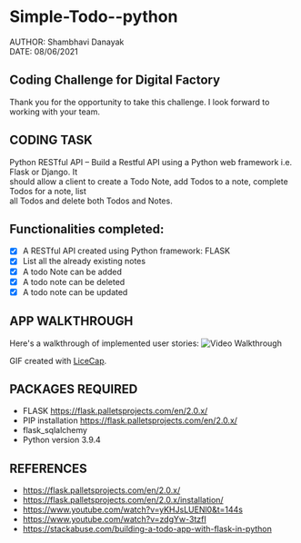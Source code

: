 # Simple-Todo--python
AUTHOR: Shambhavi Danayak <br>
DATE: 08/06/2021

## Coding Challenge for Digital Factory
Thank you for the opportunity to take this challenge. I look forward to working with your team.
## CODING TASK 
Python RESTful API – Build a Restful API using a Python web framework i.e. Flask or Django. It <br>
should allow a client to create a Todo Note, add Todos to a note, complete Todos for a note, list <br>
all Todos and delete both Todos and Notes.<br>

## Functionalities completed:
  * [x] A RESTful API created using Python framework: FLASK
  * [x] List all the already existing notes
  * [x] A todo Note can be added
  * [x] A todo note can be deleted
  * [x] A todo note can be updated
  
 ## APP WALKTHROUGH  
Here's a walkthrough of implemented user stories:
<img src='Walkthrough.gif' title='Video Walkthrough' width='' alt='Video Walkthrough' />

GIF created with [LiceCap](http://www.cockos.com/licecap/).

## PACKAGES REQUIRED
* FLASK https://flask.palletsprojects.com/en/2.0.x/
* PIP installation https://flask.palletsprojects.com/en/2.0.x/
* flask_sqlalchemy
* Python version 3.9.4

## REFERENCES
* https://flask.palletsprojects.com/en/2.0.x/
* https://flask.palletsprojects.com/en/2.0.x/installation/
* https://www.youtube.com/watch?v=yKHJsLUENl0&t=144s
* https://www.youtube.com/watch?v=zdgYw-3tzfI
* https://stackabuse.com/building-a-todo-app-with-flask-in-python
